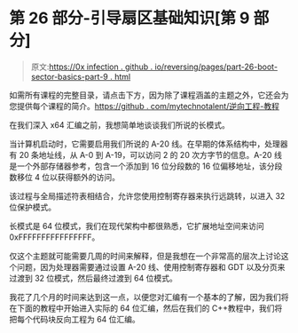 # 第 26 部分-引导扇区基础知识[第 9 部分]

> 原文:[https://0x infection . github . io/reversing/pages/part-26-boot-sector-basics-part-9 . html](https://0xinfection.github.io/reversing/pages/part-26-boot-sector-basics-part-9.html)

如需所有课程的完整目录，请点击下方，因为除了课程涵盖的主题之外，它还会为您提供每个课程的简介。[https://github . com/mytechnotalent/逆向工程-教程](https://github.com/mytechnotalent/Reverse-Engineering-Tutorial)

在我们深入 x64 汇编之前，我想简单地谈谈我们所说的长模式。

当计算机启动时，它需要启用我们所说的 A-20 线。在早期的体系结构中，处理器有 20 条地址线，从 A-0 到 A-19，可以访问 2 的 20 次方字节的信息。A-20 线是一个外部存储器参考，包含一个添加到 16 位分段数的 16 位偏移地址，该分段数移位 4 位以获得额外的访问。

该过程与全局描述符表相结合，允许您使用控制寄存器来执行远跳转，以进入 32 位保护模式。

长模式是 64 位模式，我们在现代架构中都很熟悉，它扩展地址空间来访问 0xFFFFFFFFFFFFFFFF。

仅这个主题就可能需要几周的时间来解释，但是我想在一个非常高的层次上讨论这个问题，因为处理器需要通过设置 A-20 线、使用控制寄存器和 GDT 以及分页来过渡到 32 位模式，然后最终过渡到 64 位模式。

我花了几个月的时间来达到这一点，以便您对汇编有一个基本的了解，因为我们将在下面的教程中开始进入实际的 64 位汇编，然后在我们的 C++教程中，我们将把每个代码块反向工程为 64 位汇编。